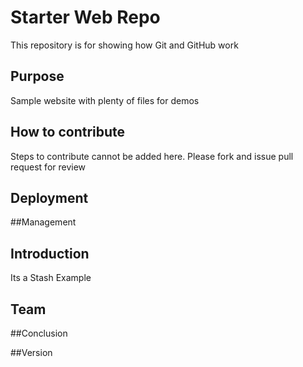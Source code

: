# Starter Web Repo

This repository is for showing how Git and GitHub work

## Purpose

Sample website with plenty of files for demos

## How to contribute

Steps to contribute cannot be added here. Please fork and issue pull request for review 

## Deployment

##Management

## Introduction

Its a Stash Example

## Team

##Conclusion

##Version